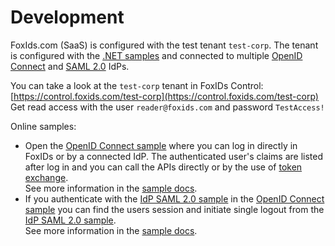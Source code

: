 # Development

FoxIds.com (SaaS) is configured with the test tenant `test-corp`. The tenant is configured with the [.NET samples](samples.md) and connected to multiple [OpenID Connect](up-party-oidc.md) and [SAML 2.0](up-party-saml-2.0.md) IdPs.

You can take a look at the `test-corp` tenant in FoxIDs Control: [https://control.foxids.com/test-corp](https://control.foxids.com/test-corp)  
Get read access with the user `reader@foxids.com` and password `TestAccess!`

Online samples:  
  - Open the [OpenID Connect sample](https://aspnetcoreoidcallupsample.itfoxtec.com) where you can log in directly in FoxIDs or by a connected IdP. The authenticated user's claims are listed after log in and you can call the APIs directly
    or by the use of [token exchange](token-exchange.md).  
    See more information in the [sample docs](samples.md#aspnetcoreoidcauthcodealluppartiessample).
  - If you authenticate with the [IdP SAML 2.0 sample](https://aspnetcoresamlidpsample.itfoxtec.com/) in the [OpenID Connect sample](https://aspnetcoreoidcallupsample.itfoxtec.com) 
    you can find the users session and initiate single logout from the [IdP SAML 2.0 sample](https://aspnetcoresamlidpsample.itfoxtec.com/).  
    See more information in the [sample docs](samples.md#aspnetcoresamlidpsample).

